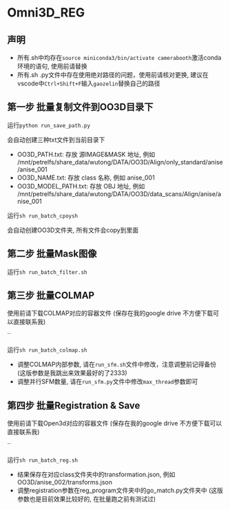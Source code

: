 # Omni3D_REG

## 声明

* 所有.sh中均存在`source miniconda3/bin/activate camerabooth`激活conda环境的语句, 使用前请替换
* 所有.sh .py文件中存在使用绝对路径的问题，使用前请核对更换, 建议在vscode中`Ctrl+Shift+F`输入`gaozelin`替换自己的路径

## 第一步 批量复制文件到OO3D目录下

运行`python run_save_path.py`

会自动创建三种txt文件到当前目录下
* OO3D_PATH.txt: 存放 源IMAGE&MASK 地址, 例如 /mnt/petrelfs/share_data/wutong/DATA/OO3D/Align/only_standard/anise/anise_001
* OO3D_NAME.txt: 存放 class 名称, 例如 anise_001
* OO3D_MODEL_PATH.txt: 存放 OBJ 地址, 例如 /mnt/petrelfs/share_data/wutong/DATA/OO3D/data_scans/Align/anise/anise_001

运行`sh run_batch_cpoysh`

会自动创建OO3D文件夹, 所有文件会copy到里面

## 第二步 批量Mask图像

运行`sh run_batch_filter.sh`

## 第三步 批量COLMAP

使用前请下载COLMAP对应的容器文件 (保存在我的google drive 不方便下载可以直接联系我)

``

运行`sh run_batch_colmap.sh`

* 调整COLMAP内部参数, 请在`run_sfm.sh`文件中修改，注意调整前记得备份 (这版参数是我跳出来效果最好的了2333)
* 调整并行SFM数量, 请在`run_sfm.py`文件中修改`max_thread`参数即可

## 第四步 批量Registration & Save

使用前请下载Open3d对应的容器文件 (保存在我的google drive 不方便下载可以直接联系我)

``

运行`sh run_batch_reg.sh`

* 结果保存在对应class文件夹中的transformation.json, 例如 OO3D/anise_002/transforms.json
* 调整registration参数在reg_program文件夹中的go_match.py文件夹中 (这版参数也是目前效果比较好的, 在批量跑之前有测试过)
